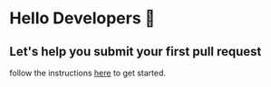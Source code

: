 # Hello Developers :wave:
## Let's help you submit your first pull request

follow the instructions [here](https://gitme.js.org) to get started. 
